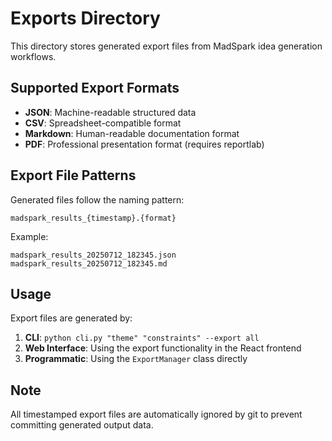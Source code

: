 # Exports Directory

This directory stores generated export files from MadSpark idea generation workflows.

## Supported Export Formats

- **JSON**: Machine-readable structured data
- **CSV**: Spreadsheet-compatible format 
- **Markdown**: Human-readable documentation format
- **PDF**: Professional presentation format (requires reportlab)

## Export File Patterns

Generated files follow the naming pattern:
```
madspark_results_{timestamp}.{format}
```

Example:
```
madspark_results_20250712_182345.json
madspark_results_20250712_182345.md
```

## Usage

Export files are generated by:

1. **CLI**: `python cli.py "theme" "constraints" --export all`
2. **Web Interface**: Using the export functionality in the React frontend
3. **Programmatic**: Using the `ExportManager` class directly

## Note

All timestamped export files are automatically ignored by git to prevent committing generated output data.